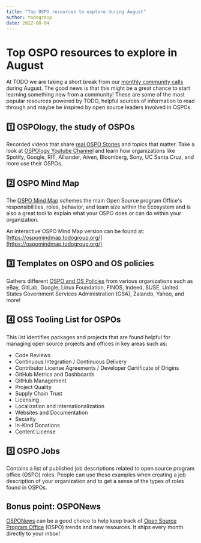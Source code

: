 ```yaml
---
title: "Top OSPO resources to explore during August"
author: todogroup
date: 2022-08-04
---
```



# Top OSPO resources to explore in August

At TODO we are taking a short break from our [monthly community calls](https://github.com/todogroup/ospology#-community) during August. The good news is that this might be a great chance to
start learning something new from a community! These are some of the most popular resources powered by TODO, helpful sources of information to read 
through and maybe be inspired by open source leaders involved in OSPOs.


## 1️⃣ OSPOlogy, the study of OSPOs

Recorded videos that share [real OSPO Stories](https://github.com/todogroup/ospology/tree/main/meetings#event-page-and-past-sessions) and topics 
that matter. Take a look at [OSPOlogy Youtube Channel](https://www.youtube.com/channel/UCi-ELHAwzoYZvAs4FH-ShaA) and learn how organizations like 
Spotify, Google, RIT, Alliander, Aiven, Bloomberg, Sony, UC Santa Cruz, and more use their OSPOs.

## 2️⃣ OSPO Mind Map

The [OSPO Mind Map](https://github.com/todogroup/ospology/tree/main/ospo-mindmap#welcome-to-the-ospo-mind-map-) schemes the main Open Source program 
Office&#39;s responsibilities, roles, behavior, and team size within the Ecosystem and is also a great tool to explain what your OSPO does or can do 
within your organization.

An interactive OSPO Mind Map version can be found at:[https://ospomindmap.todogroup.org/](https://ospomindmap.todogroup.org/)


## 3️⃣ Templates on OSPO and OS policies

Gathers different [OSPO and OS Policies](https://github.com/todogroup/policies) from various organizations such as eBay, GitLab, Google, 
Linux Foundation, FINOS, Indeed, SUSE, United States Government Services Administration (GSA), Zalando, Yahoo, and more!

## 4️⃣ OSS Tooling List for OSPOs

This list identifies packages and projects that are found helpful for managing open source projects and offices in key areas such as:

- Code Reviews
- Continuous Integration / Continuous Delivery
- Contributor License Agreements / Developer Certificate of Origins
- GitHub Metrics and Dashboards
- GitHub Management
- Project Quality
- Supply Chain Trust
- Licensing
- Localization and Internationalization
- Websites and Documentation
- Security
- In-Kind Donations
- Content License


## 5️⃣ OSPO Jobs

Contains a list of published job descriptions related to open source program office (OSPO) roles. People can use these examples when 
creating a job description of your organization and to get a sense of the types of roles found in OSPOs.

## Bonus point: OSPONews

[OSPONews](https://www.getrevue.co/profile/osponews) can be a good choice to help keep track of
[Open Source Program Office](https://github.com/todogroup/ospodefinition.org) 
(OSPO) trends and new resources. It ships every month directly to your inbox!
